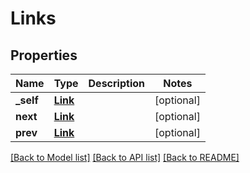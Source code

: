# Links

## Properties
Name | Type | Description | Notes
------------ | ------------- | ------------- | -------------
**_self** | [**Link**](Link.md) |  | [optional] 
**next** | [**Link**](Link.md) |  | [optional] 
**prev** | [**Link**](Link.md) |  | [optional] 

[[Back to Model list]](../README.md#documentation-for-models) [[Back to API list]](../README.md#documentation-for-api-endpoints) [[Back to README]](../README.md)


